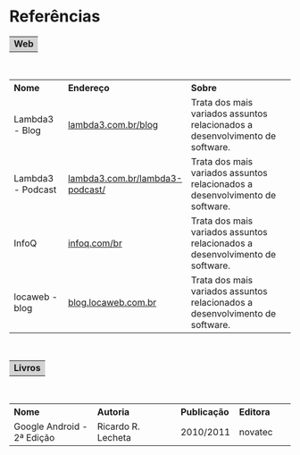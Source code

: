 # Referências 

<table width="100%"><tr><td bgcolor="LightGray"><strong>
Web
</strong></td></tr></table><br>
<table width="100%">
    <tr>
        <th width="20%" align="left">Nome</th>
        <th width="40%" align="left">Endereço</th>
        <th width="40%" align="left">Sobre</th>
    </tr>
    <tr>
        <td>Lambda3 - Blog</td>
        <td>
            <a href="www.lambda3.com.br/blog">
                lambda3.com.br/blog
            </a>
        </td>
        <td>
            Trata dos mais variados assuntos relacionados a desenvolvimento de software.
        </td>
    </tr>
    <tr>
        <td>Lambda3 - Podcast</td>
        <td>
            <a href="www.lambda3.com.br/lambda3-podcast">
                lambda3.com.br/lambda3-podcast/
            </a>
        </td>
        <td>
            Trata dos mais variados assuntos relacionados a desenvolvimento de software.
        </td>
    </tr>
    <tr>
        <td>InfoQ</td>
        <td>
            <a href="www.infoq.com/br">
                infoq.com/br
            </a>
        </td>
        <td>
            Trata dos mais variados assuntos relacionados a desenvolvimento de software.
        </td>
    </tr>
    <tr>
        <td>locaweb - blog</td>
        <td>
            <a href="blog.locaweb.com.br">
                blog.locaweb.com.br
            </a>
        </td>
        <td>
            Trata dos mais variados assuntos relacionados a desenvolvimento de software.
        </td>
    </tr>
</table><br>

<table width="100%"><tr><td bgcolor="LightGray"><strong>
Livros
</strong></td></tr></table><br>
<table width="100%">
    <tr>
        <th width="30%" align="left">Nome</th>
        <th width="30%" align="left">Autoria</th>
        <th width="20%" align="left">Publicação</th>
        <th width="20%" align="left">Editora</th>
    </tr>
    <tr>
        <td>Google Android - 2ª Edição</td>
        <td>Ricardo R. Lecheta</td>
        <td>2010/2011</td>        
        <td>novatec</td>  
    </tr>
</table>